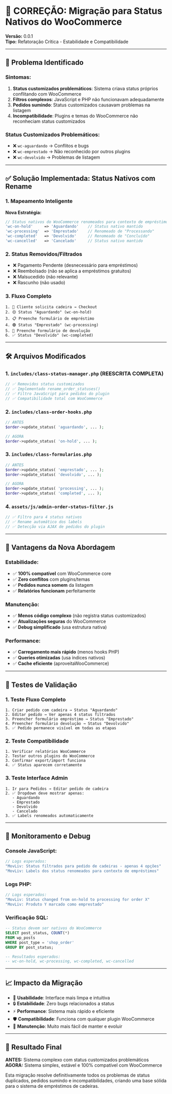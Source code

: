 # 🔧 CORREÇÃO: Migração para Status Nativos do WooCommerce

**Versão:** 0.0.1  
**Tipo:** Refatoração Crítica - Estabilidade e Compatibilidade  

---

## 🚨 **Problema Identificado**

### **Sintomas:**
1. **Status customizados problemáticos**: Sistema criava status próprios conflitando com WooCommerce
2. **Filtros complexos**: JavaScript e PHP não funcionavam adequadamente
3. **Pedidos sumindo**: Status customizados causavam problemas na listagem
4. **Incompatibilidade**: Plugins e temas do WooCommerce não reconheciam status customizados

### **Status Customizados Problemáticos:**
- ❌ `wc-aguardando` → Conflitos e bugs
- ❌ `wc-emprestado` → Não reconhecido por outros plugins
- ❌ `wc-devolvido` → Problemas de listagem

---

## ✅ **Solução Implementada: Status Nativos com Rename**

### **1. Mapeamento Inteligente**

**Nova Estratégia:**
```php
// Status nativos do WooCommerce renomeados para contexto de empréstimos
'wc-on-hold'     => 'Aguardando'    // Status nativo mantido
'wc-processing'  => 'Emprestado'    // Renomeado de "Processando"
'wc-completed'   => 'Devolvido'     // Renomeado de "Concluído"
'wc-cancelled'   => 'Cancelado'     // Status nativo mantido
```

### **2. Status Removidos/Filtrados**
- ❌ Pagamento Pendente (desnecessário para empréstimos)
- ❌ Reembolsado (não se aplica a empréstimos gratuitos)
- ❌ Malsucedido (não relevante)
- ❌ Rascunho (não usado)

### **3. Fluxo Completo**
```
1. 🛒 Cliente solicita cadeira → Checkout
2. 🟡 Status "Aguardando" (wc-on-hold)
3. 📋 Preenche formulário de empréstimo
4. 🟢 Status "Emprestado" (wc-processing)
5. 📝 Preenche formulário de devolução
6. ✅ Status "Devolvido" (wc-completed)
```

---

## 🛠️ **Arquivos Modificados**

### **1. `includes/class-status-manager.php` (REESCRITA COMPLETA)**
```php
// ✅ Removidos status customizados
// ✅ Implementado rename_order_statuses()
// ✅ Filtro JavaScript para pedidos do plugin
// ✅ Compatibilidade total com WooCommerce
```

### **2. `includes/class-order-hooks.php`**
```php
// ANTES
$order->update_status( 'aguardando', ... );

// AGORA
$order->update_status( 'on-hold', ... );
```

### **3. `includes/class-formularios.php`**
```php
// ANTES
$order->update_status( 'emprestado', ... );
$order->update_status( 'devolvido', ... );

// AGORA  
$order->update_status( 'processing', ... );
$order->update_status( 'completed', ... );
```

### **4. `assets/js/admin-order-status-filter.js`**
```javascript
// ✅ Filtro para 4 status nativos
// ✅ Rename automático dos labels
// ✅ Detecção via AJAX de pedidos do plugin
```

---

## 🎯 **Vantagens da Nova Abordagem**

### **Estabilidade:**
- ✅ **100% compatível** com WooCommerce core
- ✅ **Zero conflitos** com plugins/temas
- ✅ **Pedidos nunca somem** da listagem
- ✅ **Relatórios funcionam** perfeitamente

### **Manutenção:**
- ✅ **Menos código complexo** (não registra status customizados)
- ✅ **Atualizações seguras** do WooCommerce
- ✅ **Debug simplificado** (usa estrutura nativa)

### **Performance:**
- ✅ **Carregamento mais rápido** (menos hooks PHP)
- ✅ **Queries otimizadas** (usa índices nativos)
- ✅ **Cache eficiente** (aproveitaWooCommerce)

---

## 🧪 **Testes de Validação**

### **1. Teste Fluxo Completo**
```
1. Criar pedido com cadeira → Status "Aguardando"
2. Editar pedido → Ver apenas 4 status filtrados
3. Preencher formulário empréstimo → Status "Emprestado"
4. Preencher formulário devolução → Status "Devolvido"
5. ✅ Pedido permanece visível em todas as etapas
```

### **2. Teste Compatibilidade**
```
1. Verificar relatórios WooCommerce
2. Testar outros plugins do WooCommerce
3. Confirmar export/import funciona
4. ✅ Status aparecem corretamente
```

### **3. Teste Interface Admin**
```
1. Ir para Pedidos → Editar pedido de cadeira
2. ✅ Dropdown deve mostrar apenas:
   - Aguardando
   - Emprestado  
   - Devolvido
   - Cancelado
3. ✅ Labels renomeados automaticamente
```

---

## 🔧 **Monitoramento e Debug**

### **Console JavaScript:**
```javascript
// Logs esperados:
"MovLiv: Status filtrados para pedido de cadeiras - apenas 4 opções"
"MovLiv: Labels dos status renomeados para contexto de empréstimos"
```

### **Logs PHP:**
```php
// Logs esperados:
"MovLiv: Status changed from on-hold to processing for order X"
"MovLiv: Produto Y marcado como emprestado"
```

### **Verificação SQL:**
```sql
-- Status devem ser nativos do WooCommerce
SELECT post_status, COUNT(*) 
FROM wp_posts 
WHERE post_type = 'shop_order' 
GROUP BY post_status;

-- Resultados esperados:
-- wc-on-hold, wc-processing, wc-completed, wc-cancelled
```

---

## 📈 **Impacto da Migração**

- 🎯 **Usabilidade**: Interface mais limpa e intuitiva
- 🔒 **Estabilidade**: Zero bugs relacionados a status
- ⚡ **Performance**: Sistema mais rápido e eficiente
- 🛡️ **Compatibilidade**: Funciona com qualquer plugin WooCommerce
- 🔄 **Manutenção**: Muito mais fácil de manter e evoluir

---

## 📝 **Resultado Final**

**ANTES:** Sistema complexo com status customizados problemáticos  
**AGORA:** Sistema simples, estável e 100% compatível com WooCommerce

Esta migração resolve definitivamente todos os problemas de status duplicados, pedidos sumindo e incompatibilidades, criando uma base sólida para o sistema de empréstimos de cadeiras. 
